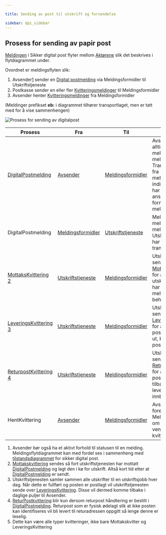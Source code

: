 ```yaml
---

title: Sending av post til utskrift og forsendelse 

sidebar: dpi_sidebar
---
```



## Prosess for sending av papir post

[Meldingen]({{site.baseurl}}/resources/begrep/sikkerDigitalPost/meldinger/index) i Sikker digital post flyter mellom
[Aktørene]({{site.baseurl}}/resources/begrep/sikkerDigitalPost/forretningslag/Aktorer) slik det beskrives i flytdiagrammet under.

Ovordnet er meldingsflyten slik:

1.  Avsender[1](#link1) sender en [Digital
    postmelding](sdp_digitalpostmeldinger.html) via Meldingsformidler
    til Utskriftstjeneste
2.  Postkasse sender en eller fler
    [Kvitteringsmeldinger]({{site.baseurl}}/resources/begrep/sikkerDigitalPost/meldinger/KvitteringsMelding) til
    Meldingsformidler
3.  Avsender henter
    [Kvitteringsmeldinger]({{site.baseurl}}/resources/begrep/sikkerDigitalPost/meldinger/KvitteringsMelding) fra
    Meldingsformidler

(Meldinger prefikset **eb:** i diagrammet tilhører transportlaget, men
er tatt med for å vise sammenhengen)

![Prosess for sending av digitalpost]({{site.baseurl}}/resources/begrep/sikkerDigitalPost/forretningslag/prosess_for_sending_av_papirpost.png)


| Prosess    | Fra     | Til      | Beskrivelse         |
| --- | --- | --- | --- |
| [DigitalPostmelding]({{site.baseurl}}/resources/begrep/sikkerDigitalPost/forretningslag/DigitalpostMelding.png)         | [Avsender]({{site.baseurl}}/resources/begrep/sikkerDigitalPost/forretningslag/Aktorer)          | [Meldingsformidler]({{site.baseurl}}/resources/begrep/sikkerDigitalPost/forretningslag/Aktorer) | Avsender sender alltid sine meldinger til meldingsformidler. Transportkvittering fra meldingsformidler indikerer at denne har tatt over ansvaret for videre formidling av meldingen |
| DigitalPostmelding                                            | [Meldingsformidler]({{site.baseurl}}/resources/begrep/sikkerDigitalPost/forretningslag/Aktorer) | [Utskriftstjeneste]({{site.baseurl}}/resources/begrep/sikkerDigitalPost/forretningslag/Aktorer) | Meldingsformidler mellomlagrer meldingen inntil Utskriftstjeneste har returnert en transportkvittering.                                                                             |
| [MottaksKvittering]({{site.baseurl}}/resources/begrep/sikkerDigitalPost/meldinger/MottaksKvittering) [2](#link2)     | [Utskriftstjeneste]({{site.baseurl}}/resources/begrep/sikkerDigitalPost/forretningslag/Aktorer) | [Meldingsformidler]({{site.baseurl}}/resources/begrep/sikkerDigitalPost/forretningslag/Aktorer) | Utskriftstjeneste sender en [MottaksKvittering]({{site.baseurl}}/resources/begrep/sikkerDigitalPost/meldinger/MottaksKvittering) for å signalisere at utskriftstjenesten har mottatt og lagt meldingen klar til behandling.          |
| [LeveringsKvittering]({{site.baseurl}}/resources/begrep/sikkerDigitalPost/meldinger/LeveringsKvittering) [3](#link3) | [Utskriftstjeneste]({{site.baseurl}}/resources/begrep/sikkerDigitalPost/forretningslag/Aktorer) | [Meldingsformidler]({{site.baseurl}}/resources/begrep/sikkerDigitalPost/forretningslag/Aktorer) | Utskriftstjeneste sender en [LeveringsKvittering]({{site.baseurl}}/resources/begrep/sikkerDigitalPost/meldinger/LeveringsKvittering) for å signalisere at posten er skrevet ut, konvolutert og postlagt.                             |
| [ReturpostKvittering]({{site.baseurl}}/resources/begrep/sikkerDigitalPost/meldinger/ReturpostKvittering) [4](#link4) | [Utskriftstjeneste]({{site.baseurl}}/resources/begrep/sikkerDigitalPost/forretningslag/Aktorer) | [Meldingsformidler]({{site.baseurl}}/resources/begrep/sikkerDigitalPost/forretningslag/Aktorer) | Utskriftstjeneste sender en [ReturpostKvittering]({{site.baseurl}}/resources/begrep/sikkerDigitalPost/meldinger/ReturpostKvittering) for å signalisere at posten har kommet tilbake og ikke kan leveres til innbygger.               |
| HentKvittering                                                | [Avsender]({{site.baseurl}}/resources/begrep/sikkerDigitalPost/forretningslag/Aktorer)          | [Meldingsformidler]({{site.baseurl}}/resources/begrep/sikkerDigitalPost/forretningslag/Aktorer) | Avsender sender forespørsel til Meldingsformidler om å få levert ventende kvitteringer[5](#link5)  |

<a name="link1"></a>
1.  Avsender bør også ha et aktivt forhold til statusen til en melding.
    Meldingsflytdiagrammet kan med fordel ses i sammenheng med
    [tilstandsdiagrammet]({{site.baseurl}}/resources/begrep/sikkerDigitalPost/forretningslag/avsender_tilstanddiagram) for sikker digital
    post.
<a name="link2"></a>
2.  [Mottakskvittering]({{site.baseurl}}/resources/begrep/sikkerDigitalPost/meldinger/MottaksKvittering) sendes så fort
    utskriftstjenesten har mottatt
    [DigitalPostmelding]({{site.baseurl}}/resources/begrep/sikkerDigitalPost/forretningslag/DigitalpostMelding.png) og lagt den i
    kø for utskrift. Altså kort tid etter at
    [DigitalPostmelding]({{site.baseurl}}/resources/begrep/sikkerDigitalPost/forretningslag/DigitalpostMelding.png) er sendt.
<a name="link3"></a>
3.  Utskriftstjenesten samler sammen alle utskrifter til en
    utskriftsjobb hver dag. Når dette er fullført og posten er postlagt
    vil utskriftstjenesten sende over
    [LeveringsKvittering]({{site.baseurl}}/resources/begrep/sikkerDigitalPost/meldinger/LeveringsKvittering). Disse vil
    dermed komme tilbake i daglige puljer til Avsender.
<a name="link4"></a>
4.  [ReturPostkvittering]({{site.baseurl}}/resources/begrep/sikkerDigitalPost/meldinger/ReturpostKvittering) blir kun
    dersom returpost håndtering er bestilt i
    [DigitalPostmelding]({{site.baseurl}}/resources/begrep/sikkerDigitalPost/forretningslag/DigitalpostMelding.png). Returpost som
    er fysisk ødelagt slik at ikke posten kan identifiseres vil bli
    levert til returadressen oppgitt så lenge denne er leselig.
<a name="link5"></a>
5.  Dette kan være alle typer kvitteringer, ikke bare Mottakskvitter og
    LeveringsKvittering
